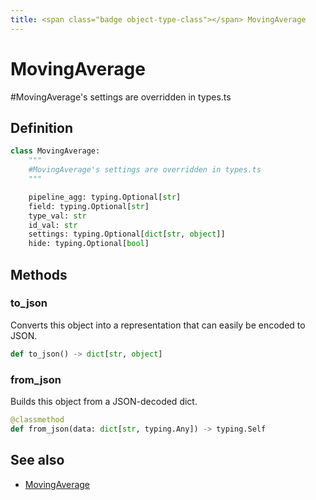 ```yaml
---
title: <span class="badge object-type-class"></span> MovingAverage
---
```

# <span class="badge object-type-class"></span> MovingAverage

#MovingAverage's settings are overridden in types.ts

## Definition

```python
class MovingAverage:
    """
    #MovingAverage's settings are overridden in types.ts
    """

    pipeline_agg: typing.Optional[str]
    field: typing.Optional[str]
    type_val: str
    id_val: str
    settings: typing.Optional[dict[str, object]]
    hide: typing.Optional[bool]
```
## Methods

### <span class="badge object-method"></span> to_json

Converts this object into a representation that can easily be encoded to JSON.

```python
def to_json() -> dict[str, object]
```

### <span class="badge object-method"></span> from_json

Builds this object from a JSON-decoded dict.

```python
@classmethod
def from_json(data: dict[str, typing.Any]) -> typing.Self
```

## See also

 * <span class="badge builder"></span> [MovingAverage](./builder-MovingAverage.md)
